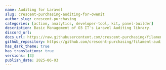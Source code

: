 ```yaml
---
name: Auditing for Laravel
slug: crescent-purchasing-auditing-for-owenit
author_slug: crescent-purchasing
categories: [action, analytics, developer-tool, kit, panel-builder]
description: Basic Management of O3 IT's Laravel Auditing library.
discord_url: 
docs_url: https://raw.githubusercontent.com/crescent-purchasing/filament-auditing/refs/heads/main/README.md
github_repository: https://github.com/crescent-purchasing/filament-auditing
has_dark_theme: true
has_translations: true
versions: [3]
publish_date: 2025-06-03
---
```

